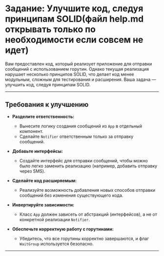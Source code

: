 # Задание: Улучшите код, следуя принципам SOLID(файл help.md открывать только по необходимости если совсем не идет)

Вам предоставлен код, который реализует приложение для отправки сообщений с использованием горутин. Однако текущая реализация нарушает несколько принципов SOLID, что делает код менее модульным, сложным для тестирования и расширения. Ваша задача — улучшить код, следуя принципам SOLID.

---

## Требования к улучшению

- **Разделите ответственность:**
    - Вынесите логику создания сообщений из `App` в отдельный компонент.
    - Сделайте `Notifier` ответственным только за отправку сообщений.

- **Добавьте интерфейсы:**
    - Создайте интерфейс для отправки сообщений, чтобы можно было легко заменить реализацию (например, добавить отправку через SMS).

- **Сделайте код расширяемым:**
    - Реализуйте возможность добавления новых способов отправки сообщений без изменения существующего кода.

- **Инвертируйте зависимости:**
    - Класс `App` должен зависеть от абстракций (интерфейсов), а не от конкретной реализации `Notifier`.

- **Обеспечьте корректную работу с горутинами:**
    - Убедитесь, что все горутины корректно завершаются, и флаг `WaitGroup` используется безопасно.

---
